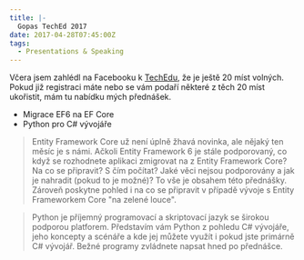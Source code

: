 ```yaml
---
title: |-
  Gopas TechEd 2017
date: 2017-04-28T07:45:00Z
tags:
  - Presentations & Speaking
---
```

Včera jsem zahlédl na Facebooku k [TechEdu][1], že je ještě 20 míst volných. Pokud již registraci máte nebo se vám podaří některé z těch 20 míst ukořistit, mám tu nabídku mých přednášek.

* Migrace EF6 na EF Core
* Python pro C# vývojáře

<!-- excerpt -->

> Entity Framework Core už není úplně žhavá novinka, ale nějaký ten měsíc je s námi. Ačkoli Entity Framework 6 je stále podporovaný, co když se rozhodnete aplikaci zmigrovat na z Entity Framework Core? Na co se připravit? S čím počítat? Jaké věci nejsou podporovány a jak je nahradit (pokud to je možné)? To vše je obsahem této přednášky. Zároveň poskytne pohled i na co se připravit v případě vývoje s Entity Frameworkem Core "na zelené louce".

> Python je příjemný programovací a skriptovací jazyk se širokou podporou platforem. Představím vám Python z pohledu C# vývojáře, jeho koncepty a scénáře a kde jej můžete využít i pokud jste primárně C# vývojář. Bežné programy zvládnete napsat hned po přednášce.

[1]: http://www.teched.cz